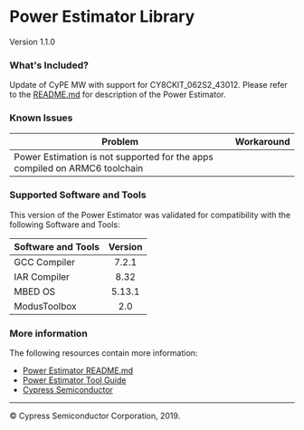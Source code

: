 # Power Estimator Library
Version 1.1.0

### What's Included?
Update of CyPE MW with support for CY8CKIT_062S2_43012.
Please refer to the [README.md](./README.md) for  description of the Power Estimator.

### Known Issues
| Problem | Workaround |
| ------- | ---------- |
| Power Estimation is not supported for the apps compiled on ARMC6 toolchain               |  |

### Supported Software and Tools
This version of the Power Estimator was validated for compatibility with the following Software and Tools:

| Software and Tools                                      | Version |
| :---                                                    | :----:  |
| GCC Compiler                                            | 7.2.1   |
| IAR Compiler                                            | 8.32    |
| MBED OS                                                 | 5.13.1  |
| ModusToolbox                                            | 2.0     |

### More information
The following resources contain more information:
* [Power Estimator README.md](./README.md)
* [Power Estimator Tool Guide](http://www.cypress.com/ModusToolboxCyPEConfig)
* [Cypress Semiconductor](http://www.cypress.com)
  
---
© Cypress Semiconductor Corporation, 2019.
